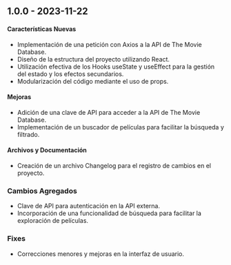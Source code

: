 ## 1.0.0 - 2023-11-22

#### Características Nuevas
- Implementación de una petición con Axios a la API de The Movie Database.
- Diseño de la estructura del proyecto utilizando React.
- Utilización efectiva de los Hooks useState y useEffect para la gestión del estado y los efectos secundarios.
- Modularización del código mediante el uso de props.

#### Mejoras
- Adición de una clave de API para acceder a la API de The Movie Database.
- Implementación de un buscador de películas para facilitar la búsqueda y filtrado.

#### Archivos y Documentación
- Creación de un archivo Changelog para el registro de cambios en el proyecto.

### Cambios Agregados

- Clave de API para autenticación en la API externa.
- Incorporación de una funcionalidad de búsqueda para facilitar la exploración de películas.

### Fixes

- Correcciones menores y mejoras en la interfaz de usuario.


